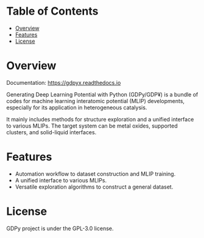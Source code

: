# Table of Contents

- [Overview](#overview)
- [Features](#features)
- [License](#license)

# Overview
Documentation: https://gdpyx.readthedocs.io  

Generating Deep Learning Potential with Python (GDPy/GDP¥) is a bundle of codes for machine learning interatomic potential (MLIP) developments, especially for its application in heterogeneous catalysis.

It mainly includes methods for structure exploration and a unified interface to various MLIPs. The target system can be metal oxides, supported clusters, and solid-liquid interfaces.

# Features
- Automation workflow to dataset construction and MLIP training.
- A unified interface to various MLIPs.
- Versatile exploration algorithms to construct a general dataset.

# License
GDPy project is under the GPL-3.0 license.
